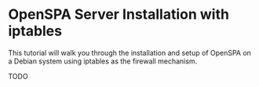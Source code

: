 # OpenSPA Server Installation with iptables
This tutorial will walk you through the installation and setup of OpenSPA on a Debian system using iptables as the firewall mechanism.

TODO